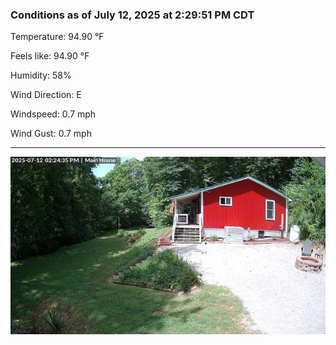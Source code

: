 ### Conditions as of July 12, 2025 at 2:29:51 PM CDT 

Temperature: 94.90 &deg;F

Feels like: 94.90 &deg;F

Humidity: 58%

Wind Direction: E

Windspeed: 0.7 mph

Wind Gust: 0.7 mph

---

<img src="./images/latest.jpeg"/>

